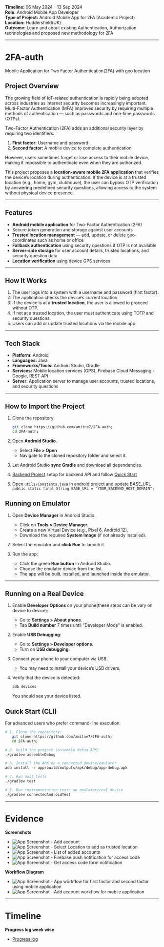 **Timeline:** 06 May 2024 - 13 Sep 2024   
**Role:** Android Mobile App Developer    
**Type of Project:** Android Mobile App for 2FA (Academic Project)   
**Location:** Huddersfield(UK)   
**Outcome:** Learn and about existing Authentication, Authorization technologies and proposed new methodology for 2FA

---

# 2FA-auth
Mobile Application for Two Factor Authentication(2FA) with geo location

## Project Overview  

The growing field of IoT-related authentication is rapidly being adopted across industries as internet security becomes increasingly important. Multi-Factor Authentication (MFA) improves security by requiring multiple methods of authentication — such as passwords and one-time passwords (OTPs).  

Two-Factor Authentication (2FA) adds an additional security layer by requiring two identifiers:  
1. **First factor:** Username and password  
2. **Second factor:** A mobile device to complete authentication  

However, users sometimes forget or lose access to their mobile device, making it impossible to authenticate even when they are authorized.  

This project proposes a **location-aware mobile 2FA application** that verifies the device’s location during authentication. If the device is at a trusted location (e.g., home, gym, clubhouse), the user can bypass OTP verification by answering predefined security questions, allowing access to the system without physical device presence.

---

## Features  

- **Android mobile application** for Two-Factor Authentication (2FA)  
- Secure token generation and storage against user accounts  
- **Trusted location management** — add, update, or delete geo-coordinates such as home or office  
- **Fallback authentication** using security questions if OTP is not available  
- **Server-side storage** for user account details, trusted locations, and security question data  
- **Location verification** using device GPS services  

---

## How It Works  

1. The user logs into a system with a username and password (first factor).  
2. The application checks the device’s current location.  
3. If the device is at a **trusted location**, the user is allowed to proceed without OTP.  
4. If not at a trusted location, the user must authenticate using TOTP and security questions.  
5. Users can add or update trusted locations via the mobile app.  

---

## Tech Stack  

- **Platform:** Android  
- **Languages:** Java  
- **Frameworks/Tools:** Android Studio, Gradle  
- **Services:** Mobile location services (GPS), Firebase Cloud Messaging - Google, REST API 
- **Server:** Application server to manage user accounts, trusted locations, and security questions  

---

## How to Import the Project
1. Clone the repository:
   ```bash
   git clone https://github.com/amitne7/2FA-auth;
   cd 2FA-auth;
   ```

2. Open **Android Studio**.  
   - Select **File > Open**  
   - Navigate to the cloned repository folder and select it.  

3. Let Android Studio **sync Gradle** and download all dependencies.
4. [Backend Project](https://github.com/amitne7/2fa-auth-api) setup for backend API and follow [Quick Start](https://github.com/amitne7/2fa-auth-api?tab=readme-ov-file#quick-start)
5. Open `utils/Constants.java` in android project and update BASE_URL `public static final String BASE_URL = "YOUR_BACKEND_HOST_DOMAIN";`

  ## Running on Emulator

1. Open **Device Manager** in Android Studio:  
   - Click on **Tools > Device Manager**.  
   - Create a new Virtual Device (e.g., Pixel 6, Android 12).  
   - Download the required **System Image** (if not already installed).  

2. Select the emulator and **click Run** to launch it.  

3. Run the app:  
   - Click the green **Run button** in Android Studio.  
   - Choose the emulator device from the list.  
   - The app will be built, installed, and launched inside the emulator.  

---

## Running on a Real Device

1. Enable **Developer Options** on your phone(these steps can be vary on device to device):  
   - Go to **Settings > About phone**.  
   - Tap **Build number** 7 times until "Developer Mode" is enabled.  

2. Enable **USB Debugging**:  
   - Go to **Settings > Developer options**.  
   - Turn on **USB debugging**.  

3. Connect your phone to your computer via USB.  
   - You may need to install your device’s USB drivers.  

4. Verify that the device is detected:  

   ```bash
   adb devices
   ```

   You should see your device listed.

## Quick Start (CLI)

For advanced users who prefer command-line execution:  
```bash
# 1. Clone the repository:
   git clone https://github.com/amitne7/2FA-auth;
   cd 2FA-auth;

# 2. Build the project (assemble debug APK)
./gradlew assembleDebug

# 3. Install the APK on a connected device/emulator
adb install -r app/build/outputs/apk/debug/app-debug.apk

# 4. Run unit tests
./gradlew test

# 5. Run instrumentation tests on emulator/real device
./gradlew connectedAndroidTest
```

---

# Evidence
**Screenshots**
- ![App Screenshot](assets/screenshot/add_account.png) - Add account
- ![App Screenshot](assets/screenshot/select_location.png) - Select Location to add as trusted location
- ![App Screenshot](assets/screenshot/account_list.png) - List of added accounts
- ![App Screenshot](assets/screenshot/access_code_notification.png) - Firebase push notification for access code
- ![App Screenshot](assets/screenshot/access_code.png) - Get access code form notification

**Workflow Diagram**
- ![App Screenshot](assets/diagram/app_workflow.png) - App workflow for first factor and second factor using mobile application
- ![App Screenshot](assets/diagram/add_account_work_flow.png) - Add account workflow for mobile application

---

# Timeline
**Progress log week wise**
- [Progress log](PROGRESSLOG.md)


